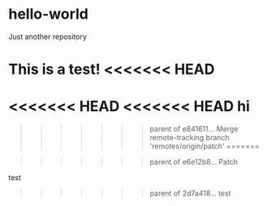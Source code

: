 # hello-world
Just another repository

This is a test!
<<<<<<< HEAD
=======


<<<<<<< HEAD
<<<<<<< HEAD
hi
=======

>>>>>>> parent of e841611... Merge remote-tracking branch 'remotes/origin/patch'
=======

>>>>>>> parent of e6e12b8... Patch


test
>>>>>>> parent of 2d7a418... test
